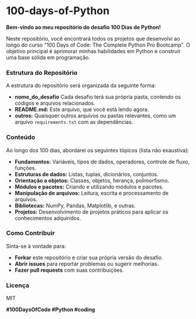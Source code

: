 # 100-days-of-Python

**Bem-vindo ao meu repositório do desafio 100 Dias de Python!**

Neste repositório, você encontrará todos os projetos que desenvolvi ao longo do curso "100 Days of Code: The Complete Python Pro Bootcamp". O objetivo principal é aprimorar minhas habilidades em Python e construir uma base sólida em programação.

### Estrutura do Repositório
A estrutura do repositório será organizada da seguinte forma:

* **nome_do_desafio** Cada desafio terá sua própria pasta, contendo os códigos e arquivos relacionados.
* **README.md:** Este arquivo, que você está lendo agora.
* **outros:** Quaisquer outros arquivos ou pastas relevantes, como um arquivo `requirements.txt` com as dependências.

### Conteúdo
Ao longo dos 100 dias, abordarei os seguintes tópicos (lista não exaustiva):

* **Fundamentos:** Variáveis, tipos de dados, operadores, controle de fluxo, funções.
* **Estruturas de dados:** Listas, tuplas, dicionários, conjuntos.
* **Orientação a objetos:** Classes, objetos, herança, polimorfismo.
* **Módulos e pacotes:** Criando e utilizando módulos e pacotes.
* **Manipulação de arquivos:** Leitura, escrita e processamento de arquivos.
* **Bibliotecas:** NumPy, Pandas, Matplotlib, e outras.
* **Projetos:** Desenvolvimento de projetos práticos para aplicar os conhecimentos adquiridos.

### Como Contribuir
Sinta-se à vontade para:

* **Forkar** este repositório e criar sua própria versão do desafio.
* **Abrir issues** para reportar problemas ou sugerir melhorias.
* **Fazer pull requests** com suas contribuições.

### Licença
MIT

**#100DaysOfCode #Python #coding**
